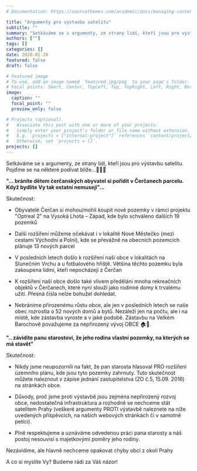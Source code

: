 ```yaml
---
# Documentation: https://sourcethemes.com/academic/docs/managing-content/

title: "Argumenty pro výstavbu satelitu"
subtitle: ""
summary: "Setkáváme se s argumenty, ze strany lidí, kteří jsou pro výstavbu satelitu. Pojďme se na některé podívat blíže...☝🏻🔬"
authors: [""]
tags: []
categories: []
date: 2020-01-20
featured: false
draft: false

# Featured image
# To use, add an image named `featured.jpg/png` to your page's folder.
# Focal points: Smart, Center, TopLeft, Top, TopRight, Left, Right, BottomLeft, Bottom, BottomRight.
image:
  caption: ""
  focal_point: ""
  preview_only: false

# Projects (optional).
#   Associate this post with one or more of your projects.
#   Simply enter your project's folder or file name without extension.
#   E.g. `projects = ["internal-project"]` references `content/project/deep-learning/index.md`.
#   Otherwise, set `projects = []`.
projects: []
---
```


Setkáváme se s argumenty, ze strany lidí, kteří jsou pro výstavbu satelitu. Pojďme se na některé podívat blíže...☝🏻🔬

**"... bráníte dětem čerčanských obyvatel si pořídit v Čerčanech parcelu. Když bydlíte Vy tak ostatní nemusejí"...**

Skutečnost:

- Obyvatelé Čerčan si mohou/mohli koupit nové pozemky v rámci projektu "Optreal 2" na Vysoká Lhota – Západ, kde bylo schváleno dalších 19 pozemků

- Další rozšíření můžeme očekávat i v lokalitě Nové Městečko (mezi cestami Východní a Polní), kde se převážně na obecních pozemcích plánuje 13 nových parcel

- V posledních letech došlo k rozšíření naší obce v lokalitách na Slunečním Vrchu a u fotbalového hřiště. Většina těchto pozemku byla zakoupena lidmi, kteří nepocházejí z Čerčan

- K rozšíření naší obce došlo také vlivem předělání mnoha rekreačních objektů v Čerčanech, které nyní slouží jako rodinné domy k trvalému užití. Přesná čísla nelze bohužel dohledat.

- Nebráníme přirozenému růstu obce, ale jen v posledních letech se naše obec rozrostla o 52 nových domů a bytů. Nezáleží jen na počtu, ale i na místě, kde zástavba vyroste a v jaké podobě. Zástavbu na Velkém Barochově považujeme za nepřirozený vývoj OBCE 🏠🏡.

**".. závidíte panu starostovi, že jeho rodina vlastní pozemky, na kterých se má stavět"**

Skutečnost:

- Nikdy jsme neupozornili na fakt, že pan starosta hlasoval PRO rozšíření územního plánu, kde jsou tyto pozemky zahrnuty. Tuto skutečnost můžete naleznout v zápise jednání zastupitelstva (ZO č.5, 15.09. 2016) na stránkách obce.

- Důvody, proč jsme proti výstavbě jsou zejména nepřirozený rozvoj obce, nedostatečná infrastruktura a rozhodně se nechceme stát satelitem Prahy (veškeré argumenty PROTI výstavbě naleznete na níže uvedených příspěvcích, na našich webových stránkách či v samotné petici).

- Plně respektujeme a uznáváme odvedenou práci pana starosty a náš postoj nesouvisí s majetkovými poměry jeho rodiny.

Nezávidíme, ale hlavně nechceme opakovat chyby obcí z okolí Prahy

A co si myslíte Vy? Budeme rádi za Váš názor!
